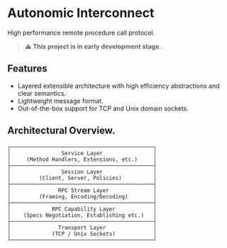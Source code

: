 # Autonomic Interconnect

High performance remote procedure call protocol.

> **⚠️ This project is in early development stage.**

## Features
- Layered extensible architecture with high efficiency abstractions and clear semantics.
- Lightweight message format.
- Out-of-the-box support for TCP and Unix domain sockets.

## Architectural Overview.
```
┌─────────────────────────────────────────────┐
│                Service Layer                │
│     (Method Handlers, Extensions, etc.)     │
├─────────────────────────────────────────────┤
│                Session Layer                │
│         (Client, Server, Policies)          │
├─────────────────────────────────────────────┤
│               RPC Stream Layer              │
│         (Framing, Encoding/Decoding)        │
├─────────────────────────────────────────────┤
│             RPC Capability Layer            │
│    (Specs Negotiation, Establishing etc.)   │
├─────────────────────────────────────────────┤
│               Transport Layer               │
│             (TCP / Unix Sockets)            │
└─────────────────────────────────────────────┘
```